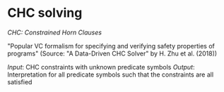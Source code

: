 # CHC solving
*CHC: Constrained Horn Clauses*

"Popular VC formalism for specifying and verifying safety properties of programs" (Source: "A Data-Driven CHC Solver" by H. Zhu et al. (2018))

*Input*: CHC constraints with unknown predicate symbols
*Output*: Interpretation for all predicate symbols such that the constraints are all satisfied